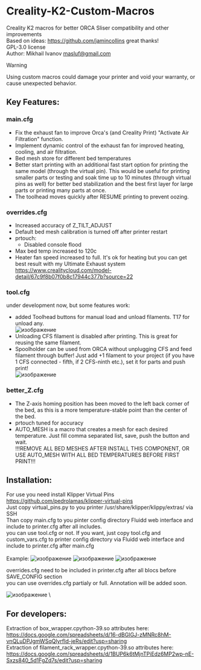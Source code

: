 # Creality-K2-Custom-Macros
Creality K2 macros for better ORCA Sliser compatibility and other improvements\
Based on ideas: https://github.com/jamincollins great thanks!\
GPL-3.0 license\
Author: Mikhail Ivanov masluf@gmail.com  

> [!WARNING]
> Using custom macros could damage your printer and void your warranty, or cause unexpected behavior.

## Key Features:
### main.cfg
- Fix the exhaust fan to improve Orca's (and Creality Print) "Activate Air Filtration" function.
- Implement dynamic control of the exhaust fan for improved heating, cooling, and air filtration.
- Bed mesh store for different bed temperatures
- Better start printing with an additional fast start option for printing the same model (through the virtual pin). This would be useful for printing smaller parts or testing and soak time up to 10 minutes (through virtual pins as well) for better bed stabilization and the best first layer for large parts or printing many parts at once.
- The toolhead moves quickly after RESUME printing to prevent oozing.
### overrides.cfg
- Increased accuracy of Z_TILT_ADJUST
- Default bed mesh calibration is turned off after printer restart
- prtouch:
  - Disabled console flood
- Max bed temp increased to 120c
- Heater fan speed increased to full. It's ok for heating but you can get best result with my Ultimate Exhaust system https://www.crealitycloud.com/model-detail/67c9f8b07f0b8c17944c377b?source=22
### tool.cfg 
under development now, but some features work:
- added Toolhead buttons for manual load and unload filaments. T17 for unload any.  \
![изображение](https://github.com/user-attachments/assets/afea66c2-4f16-4baf-859d-b6a7c3ac8330)
- Unloading CFS filament is disabled after printing. This is great for reusing the same filament.
- Spoolholder can be used from ORCA without unplugging CFS and feed filament through buffer! Just add +1 filament to your project (if you have 1 CFS connected - fifth, if 2 CFS-ninth etc.), set it for parts and push print! \
![изображение](https://github.com/user-attachments/assets/f3d3497c-8c7c-4c29-9110-13ea197c1ac1)

### better_Z.cfg
- The Z-axis homing position has been moved to the left back corner of the bed, as this is a more temperature-stable point than the center of the bed.
- prtouch tuned for accuracy
- AUTO_MESH is a macro that creates a mesh for each desired temperature. Just fill comma separated list, save, push the button and wait. \
!!!REMOVE ALL BED MESHES AFTER INSTALL THIS COMPONENT, OR USE AUTO_MESH WITH ALL BED TEMPERATURES BEFORE FIRST PRINT!!!

## Installation:
For use you need install Klipper Virtual Pins https://github.com/pedrolamas/klipper-virtual-pins \
Just copy virtual_pins.py to you printer /usr/share/klipper/klippy/extras/ via SSH\
Than copy main.cfg to you pinter config directory Fluidd web interface and include to printer.cfg after all includes.\
you can use tool.cfg or not. If you want, just copy tool.cfg and custom_vars.cfg to printer config directory via Fluidd web interface and include to printer.cfg after main.cfg\
\
Example:
![изображение](https://github.com/user-attachments/assets/d2adb77c-587f-4844-a844-545f4fd42174)
![изображение](https://github.com/user-attachments/assets/9f2b6c62-a756-42e8-a3e8-70fc86d4d4e8)
![изображение](https://github.com/user-attachments/assets/aa353b06-e271-4759-b018-69a6830509f7)

overrides.cfg need to be included in printer.cfg  after all blocs before SAVE_CONFIG section \
you can use overrides.cfg partialy or full. Annotation will be added soon.

![изображение](https://github.com/user-attachments/assets/331bd7bf-287d-4d6c-9f20-7ea7645a218d) \
## For developers:
Extraction of box_wrapper.cpython-39.so attributes here:  
https://docs.google.com/spreadsheets/d/16-dBGIGJ-zMNRc8hM-vnQLuDPJgmWSqQlyrfId-jeRs/edit?usp=sharing  
Extraction of filament_rack_wrapper.cpython-39.so attributes here:  
https://docs.google.com/spreadsheets/d/1BUP6k6tMjnTPiEdz6MP2wp-nE-Sxzs840_5d1FgZd7s/edit?usp=sharing  
